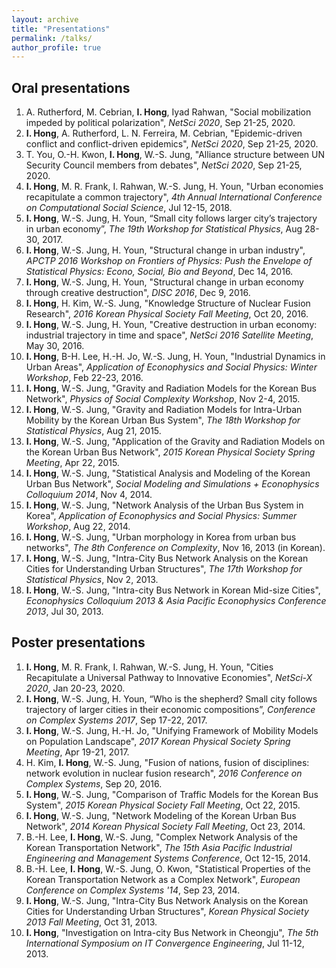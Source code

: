 ```yaml
---
layout: archive
title: "Presentations"
permalink: /talks/
author_profile: true
---
```


Oral presentations
------
1. A. Rutherford, M. Cebrian, **I. Hong**, Iyad Rahwan, "Social mobilization impeded by political polarization", *NetSci 2020*, Sep 21-25, 2020.
1. **I. Hong**, A. Rutherford, L. N. Ferreira, M. Cebrian, "Epidemic-driven conflict and conflict-driven epidemics", *NetSci 2020*, Sep 21-25, 2020. 
1. T. You, O.-H. Kwon, **I. Hong**, W.-S. Jung, "Alliance structure between UN Security Council members from debates", *NetSci 2020*, Sep 21-25, 2020.
1. **I. Hong**, M. R. Frank, I. Rahwan, W.-S. Jung, H. Youn, "Urban economies recapitulate a common trajectory", *4th Annual International Conference on Computational Social Science*, Jul 12-15, 2018.
1. **I. Hong**, W.-S. Jung, H. Youn, “Small city follows larger city’s trajectory in urban economy”, *The 19th Workshop for Statistical Physics*, Aug 28-30, 2017.
1. **I. Hong**, W.-S. Jung, H. Youn, "Structural change in urban industry", *APCTP 2016 Workshop on Frontiers of Physics: Push the Envelope of Statistical Physics: Econo, Social, Bio and Beyond*, Dec 14, 2016.
1. **I. Hong**, W.-S. Jung, H. Youn, "Structural change in urban economy through creative destruction", *DISC 2016*, Dec 9, 2016.
1. **I. Hong**, H. Kim, W.-S. Jung, "Knowledge Structure of Nuclear Fusion Research", *2016 Korean Physical Society Fall Meeting*, Oct 20, 2016.
1. **I. Hong**, W.-S. Jung, H. Youn, "Creative destruction in urban economy: industrial trajectory in time and space", *NetSci 2016 Satellite Meeting*, May 30, 2016.
1. **I. Hong**, B-H. Lee, H.-H. Jo, W.-S. Jung, H. Youn, "Industrial Dynamics in Urban Areas", *Application of Econophysics and Social Physics: Winter Workshop*, Feb 22-23, 2016.
1. **I. Hong**, W.-S. Jung, "Gravity and Radiation Models for the Korean Bus Network", *Physics of Social Complexity Workshop*, Nov 2-4, 2015.
1. **I. Hong**, W.-S. Jung, "Gravity and Radiation Models for Intra-Urban Mobility by the Korean Urban Bus System", *The 18th Workshop for Statistical Physics*, Aug 21, 2015.
1. **I. Hong**,  W.-S. Jung, "Application of the Gravity and Radiation Models on the Korean Urban Bus Network", *2015 Korean Physical Society Spring Meeting*, Apr 22, 2015.
1. **I. Hong**, W.-S. Jung, "Statistical Analysis and Modeling of the Korean Urban Bus Network", *Social Modeling and Simulations + Econophysics Colloquium 2014*, Nov 4, 2014.
1. **I. Hong**, W.-S. Jung, "Network Analysis of the Urban Bus System in Korea", *Application of Econophysics and Social Physics: Summer Workshop*, Aug 22, 2014.
1. **I. Hong**, W.-S. Jung, "Urban morphology in Korea from urban bus networks", *The 8th Conference on Complexity*, Nov 16, 2013 (in Korean).
1. **I. Hong**, W.-S. Jung, "Intra-City Bus Network Analysis on the Korean Cities for Understanding Urban Structures", *The 17th Workshop for Statistical Physics*, Nov 2, 2013.
1. **I. Hong**, W.-S. Jung, "Intra-city Bus Network in Korean Mid-size Cities", *Econophysics Colloquium 2013 & Asia Pacific Econophysics Conference 2013*, Jul 30, 2013.

Poster presentations
------
1. **I. Hong**, M. R. Frank, I. Rahwan, W.-S. Jung, H. Youn, "Cities Recapitulate a Universal Pathway to Innovative Economies", *NetSci-X 2020*, Jan 20-23, 2020.
1. **I. Hong**, W.-S. Jung, H. Youn, “Who is the shepherd? Small city follows trajectory of larger cities in their economic compositions”, *Conference on Complex Systems 2017*, Sep 17-22, 2017.
1. **I. Hong**, W.-S. Jung, H.-H. Jo, "Unifying Framework of Mobility Models on Population Landscape", *2017 Korean Physical Society Spring Meeting*, Apr 19-21, 2017.
1. H. Kim, **I. Hong**, W.-S. Jung, "Fusion of nations, fusion of disciplines: network evolution in nuclear fusion research", *2016 Conference on Complex Systems*, Sep 20, 2016.
1. **I. Hong**, W.-S. Jung, "Comparison of Traffic Models for the Korean Bus System", *2015 Korean Physical Society Fall Meeting*, Oct 22, 2015.
1. **I. Hong**, W.-S. Jung, "Network Modeling of the Korean Urban Bus Network", *2014 Korean Physical Society Fall Meeting*, Oct 23, 2014.
1. B.-H. Lee, **I. Hong**, W.-S. Jung, "Complex Network Analysis of the Korean Transportation Network", *The 15th Asia Pacific Industrial Engineering and Management Systems Conference*, Oct 12-15, 2014.
1. B.-H. Lee, **I. Hong**, W.-S. Jung, O. Kwon, "Statistical Properties of the Korean Transportation Network as a Complex Network", *European Conference on Complex Systems '14*, Sep 23, 2014.
1. **I. Hong**, W.-S. Jung, "Intra-City Bus Network Analysis on the Korean Cities for Understanding Urban Structures", *Korean Physical Society 2013 Fall Meeting*, Oct 31, 2013.
1. **I. Hong**, "Investigation on Intra-city Bus Network in Cheongju", *The 5th International Symposium on IT Convergence Engineering*, Jul 11-12, 2013.
